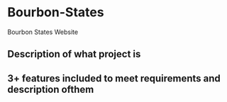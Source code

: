 # Bourbon-States
Bourbon States Website

## Description of what project is

## 3+ features included to meet requirements and description ofthem



